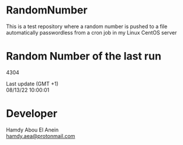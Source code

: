 # RandomNumber    
This is a test repository where a random number is pushed to a file automatically passwordless from a cron job in my Linux CentOS server    
# Random Number of the last run   
4304
      
Last update (GMT +1)    
08/13/22 10:00:01
# Developer    
Hamdy Abou El Anein   
hamdy.aea@protonmail.com
